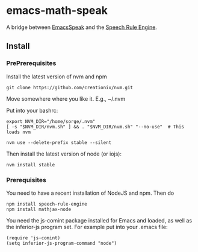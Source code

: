 # emacs-math-speak
A bridge between [EmacsSpeak](https://github.com/tvraman/emacspeak) and the [Speech Rule Engine](https://github.com/zorkow/speech-rule-engine).


## Install

### PrePrerequisites

Install the latest version of nvm and npm

    git clone https://github.com/creationix/nvm.git

Move somewhere where you like it. E.g., ~/.nvm

Put into your bashrc:

    export NVM_DIR="/home/sorge/.nvm"
    [ -s "$NVM_DIR/nvm.sh" ] && . "$NVM_DIR/nvm.sh" "--no-use"  # This loads nvm

    nvm use --delete-prefix stable --silent

Then install the latest version of node (or iojs):

    nvm install stable



### Prerequisites

You need to have a recent installation of NodeJS and npm. Then do

    npm install speech-rule-engine
    npm install mathjax-node
    
You need the js-comint package installed for Emacs and loaded, as well as the
inferior-js program set. For example put into your .emacs file:

    (require 'js-comint)
    (setq inferior-js-program-command "node")

  
